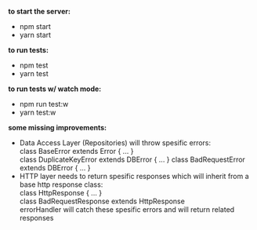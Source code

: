 **to start the server:**
 - npm start
 - yarn start
  
**to run tests:**
 - npm test
 - yarn test
  
**to run tests w/ watch mode:**
 - npm run test:w
 - yarn test:w


**some missing improvements:**
 - Data Access Layer (Repositories) will throw spesific errors:  
   class BaseError extends Error { ... }  
   class DuplicateKeyError extends DBError { ... }
   class BadRequestError extends DBError { ... }
 - HTTP layer needs to return spesific responses which will inherit from a base http response class:  
   class HttpResponse { ... }  
   class BadRequestResponse extends HttpResponse  
   errorHandler will catch these spesific errors and will return related responses
   
